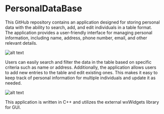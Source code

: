 # PersonalDataBase

This GitHub repository contains an application designed for storing personal data with the ability to search, add, and edit individuals in a table format. The application provides a user-friendly interface for managing personal information, including name, address, phone number, email, and other relevant details.

![alt text](https://github.com/macp3/Rust-nauka/blob/6f8a8455da47c76baef6258133dc398290a1291a/projekt1.png)

Users can easily search and filter the data in the table based on specific criteria such as name or address. Additionally, the application allows users to add new entries to the table and edit existing ones. This makes it easy to keep track of personal information for multiple individuals and update it as needed.

![alt text](https://github.com/macp3/Rust-nauka/blob/6f8a8455da47c76baef6258133dc398290a1291a/projekt2.png)

This application is written in C++ and utilizes the external wxWidgets library for GUI.
